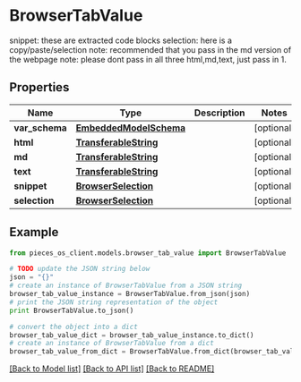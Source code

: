 # BrowserTabValue

snippet: these are extracted code blocks selection: here is a copy/paste/selection  note: recommended that you pass in the md version of the webpage  note: please dont pass in all three html,md,text, just pass in 1.

## Properties
Name | Type | Description | Notes
------------ | ------------- | ------------- | -------------
**var_schema** | [**EmbeddedModelSchema**](EmbeddedModelSchema.md) |  | [optional] 
**html** | [**TransferableString**](TransferableString.md) |  | [optional] 
**md** | [**TransferableString**](TransferableString.md) |  | [optional] 
**text** | [**TransferableString**](TransferableString.md) |  | [optional] 
**snippet** | [**BrowserSelection**](BrowserSelection.md) |  | [optional] 
**selection** | [**BrowserSelection**](BrowserSelection.md) |  | [optional] 

## Example

```python
from pieces_os_client.models.browser_tab_value import BrowserTabValue

# TODO update the JSON string below
json = "{}"
# create an instance of BrowserTabValue from a JSON string
browser_tab_value_instance = BrowserTabValue.from_json(json)
# print the JSON string representation of the object
print BrowserTabValue.to_json()

# convert the object into a dict
browser_tab_value_dict = browser_tab_value_instance.to_dict()
# create an instance of BrowserTabValue from a dict
browser_tab_value_from_dict = BrowserTabValue.from_dict(browser_tab_value_dict)
```
[[Back to Model list]](../README.md#documentation-for-models) [[Back to API list]](../README.md#documentation-for-api-endpoints) [[Back to README]](../README.md)



